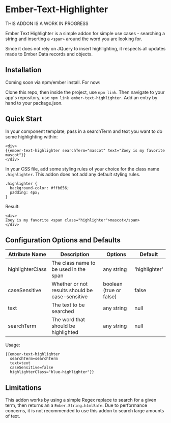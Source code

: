 # Ember-Text-Highlighter

THIS ADDON IS A WORK IN PROGRESS

Ember Text Highlighter is a simple addon for simple use cases - searching a string
and inserting a `<span>` around the word you are looking for.

Since it does not rely on JQuery to insert highlighting, it respects all updates
made to Ember Data records and objects.

## Installation

Coming soon via npm/ember install. For now:

Clone this repo, then inside the project, use `npm link`.
Then navigate to your app's repository, use `npm link ember-text-highlighter`.
Add an entry by hand to your package.json.

## Quick Start

In your component template, pass in a searchTerm and text you want to do some highlighting within:
```
<div>
{{ember-text-highlighter searchTerm="mascot" text="Zoey is my favorite mascot"}}
</div>
```

In your CSS file, add some styling rules of your choice for the class name `.highlighter`.
This addon does not add any default styling rules.
```
.highlighter {
  background-color: #ffb656;
  padding: 4px;
}
```

Result:
```
<div>
Zoey is my favorite <span class="highlighter">mascot</span>
</div>
```

## Configuration Options and Defaults

| Attribute Name   | Description   | Options  |  Default  |
| ------------- |-------------| -----| -----|
| highlighterClass| The class name to be used in the span  | any string | 'highlighter'|
| caseSensitive | Whether or not results should be case-sensitive |  boolean (true or false) | false |
| text  | The text to be searched |  any string | null |
| searchTerm  | The word that should be highlighted |  any string | null |

Usage:
```
{{ember-text-highlighter
  searchTerm=searchTerm
  text=text
  caseSensitive=false
  highlighterClass="blue-highlighter"}}
```

## Limitations

This addon works by using a simple Regex replace to search for a given term, then
returns an a `Ember.String.htmlSafe`. Due to performance concerns,
it is not recommended to use this addon to search large amounts of text.
